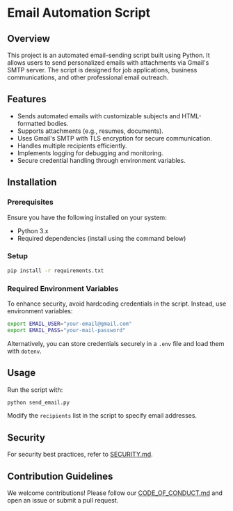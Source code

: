 # Email Automation Script

## Overview
This project is an automated email-sending script built using Python. It allows users to send personalized emails with attachments via Gmail's SMTP server. The script is designed for job applications, business communications, and other professional email outreach.

## Features
- Sends automated emails with customizable subjects and HTML-formatted bodies.
- Supports attachments (e.g., resumes, documents).
- Uses Gmail's SMTP with TLS encryption for secure communication.
- Handles multiple recipients efficiently.
- Implements logging for debugging and monitoring.
- Secure credential handling through environment variables.

## Installation
### Prerequisites
Ensure you have the following installed on your system:
- Python 3.x
- Required dependencies (install using the command below)

### Setup
```bash
pip install -r requirements.txt
```

### Required Environment Variables
To enhance security, avoid hardcoding credentials in the script. Instead, use environment variables:
```bash
export EMAIL_USER="your-email@gmail.com"
export EMAIL_PASS="your-mail-password"
```
Alternatively, you can store credentials securely in a `.env` file and load them with `dotenv`.

## Usage
Run the script with:
```bash
python send_email.py
```
Modify the `recipients` list in the script to specify email addresses.

## Security
For security best practices, refer to [SECURITY.md](SECURITY.md).

## Contribution Guidelines
We welcome contributions! Please follow our [CODE_OF_CONDUCT.md](CODE_OF_CONDUCT.md) and open an issue or submit a pull request.
